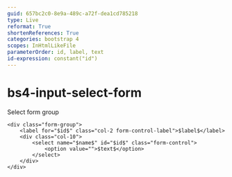 ```yaml
---
guid: 657bc2c0-8e9a-489c-a72f-dea1cd785218
type: Live
reformat: True
shortenReferences: True
categories: bootstrap 4
scopes: InHtmlLikeFile
parameterOrder: id, label, text
id-expression: constant("id")
---
```


# bs4-input-select-form

Select form group

```
<div class="form-group">
    <label for="$id$" class="col-2 form-control-label">$label$</label>
    <div class="col-10">
        <select name="$name$" id="$id$" class="form-control">
            <option value="">$text$</option>
        </select>
    </div>
</div>
```
